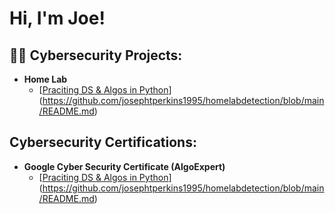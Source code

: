 <h1>Hi, I'm Joe! 

<h2>👨‍💻 Cybersecurity Projects:</h2>

- <b>Home Lab</b>
  - [[Praciting DS & Algos in Python](https://github.com/joshmadakor1/Algorithms-Practice)](https://github.com/josephtperkins1995/homelabdetection/blob/main/README.md)


<h2> Cybersecurity Certifications:</h2>

- <b>Google Cyber Security Certificate (AlgoExpert)</b>
  - [[Praciting DS & Algos in Python](https://github.com/joshmadakor1/Algorithms-Practice)](https://github.com/josephtperkins1995/homelabdetection/blob/main/README.md)
